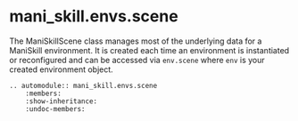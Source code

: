 # mani_skill.envs.scene

The ManiSkillScene class manages most of the underlying data for a ManiSkill environment. It is created each time an environment is instantiated or reconfigured and can be accessed via `env.scene` where `env` is your created environment object.

```{eval-rst}  
.. automodule:: mani_skill.envs.scene
    :members:
    :show-inheritance:
    :undoc-members:
```
